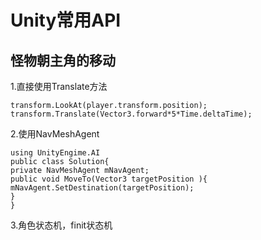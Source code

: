 # Unity常用API

## 怪物朝主角的移动

1.直接使用Translate方法

```
transform.LookAt(player.transform.position);
transform.Translate(Vector3.forward*5*Time.deltaTime);
```

2.使用NavMeshAgent

```
using UnityEngime.AI
public class Solution{
private NavMeshAgent mNavAgent;
public void MoveTo(Vector3 targetPosition ){
mNavAgent.SetDestination(targetPosition);
}
}
```

3.角色状态机，finit状态机
